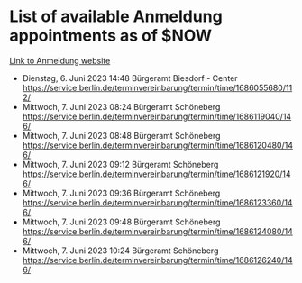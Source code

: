 # List of available Anmeldung appointments as of $NOW
[Link to Anmeldung website](https://service.berlin.de/terminvereinbarung/termin/tag.php?termin=1&anliegen[]=120686&dienstleisterlist=122210,122217,327316,122219,327312,122227,327314,122231,327346,122243,327348,122254,122252,329742,122260,329745,122262,329748,122271,327278,122273,327274,122277,327276,330436,122280,327294,122282,327290,122284,327292,122291,327270,122285,327266,122286,327264,122296,327268,150230,329760,122297,327286,122294,327284,122312,329763,122314,329775,122304,327330,122311,327334,122309,327332,317869,122281,327352,122279,329772,122283,122276,327324,122274,327326,122267,329766,122246,327318,122251,327320,122257,327322,122208,327298,122226,327300&herkunft=http%3A%2F%2Fservice.berlin.de%2Fdienstleistung%2F120686%2F)
- Dienstag, 6. Juni 2023 14:48 Bürgeramt Biesdorf - Center https://service.berlin.de/terminvereinbarung/termin/time/1686055680/112/
- Mittwoch, 7. Juni 2023 08:24 Bürgeramt Schöneberg https://service.berlin.de/terminvereinbarung/termin/time/1686119040/146/
- Mittwoch, 7. Juni 2023 08:48 Bürgeramt Schöneberg https://service.berlin.de/terminvereinbarung/termin/time/1686120480/146/
- Mittwoch, 7. Juni 2023 09:12 Bürgeramt Schöneberg https://service.berlin.de/terminvereinbarung/termin/time/1686121920/146/
- Mittwoch, 7. Juni 2023 09:36 Bürgeramt Schöneberg https://service.berlin.de/terminvereinbarung/termin/time/1686123360/146/
- Mittwoch, 7. Juni 2023 09:48 Bürgeramt Schöneberg https://service.berlin.de/terminvereinbarung/termin/time/1686124080/146/
- Mittwoch, 7. Juni 2023 10:24 Bürgeramt Schöneberg https://service.berlin.de/terminvereinbarung/termin/time/1686126240/146/

